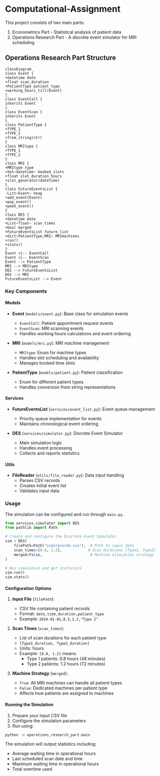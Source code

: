 # Computational-Assignment

This project consists of two main parts:
1. Econometrics Part - Statistical analysis of patient data
2. Operations Research Part - A discrete event simulator for MRI scheduling


## Operations Research Part Structure

```mermaid
classDiagram
class Event {
+datetime date
+float scan_duration
+PatientType patient_type
+working_hours_till(Event)
}
class EventCall {
inherits Event
}
class EventScan {
inherits Event
}
class PatientType {
+TYPE_1
+TYPE_2
+from_string(str)
}
class MRItype {
+TYPE_1
+TYPE_2
}
class MRI {
+MRItype type
+Set~datetime~ booked_slots
+float slot_duration_hours
+slot_generator(datetime)
}
class FutureEventsList {
-List~Event~ heap
+add_event(Event)
+pop_event()
+peek_event()
}
class DES {
+datetime date
+List~float~ scan_times
+bool merged
+FutureEventsList future_list
+dict~PatientType,MRI~ MRImachines
+run()
+stats()
}
Event <|-- EventCall
Event <|-- EventScan
Event --> PatientType
MRI --> MRItype
DES --> FutureEventsList
DES --> MRI
FutureEventsList --> Event
```

### Key Components

#### Models
- **Event** (`models/event.py`): Base class for simulation events
  - `EventCall`: Patient appointment request events
  - `EventScan`: MRI scanning events
  - Handles working hours calculations and event ordering

- **MRI** (`models/mri.py`): MRI machine management
  - `MRItype`: Enum for machine types
  - Handles slot scheduling and availability
  - Manages booked time slots

- **PatientType** (`models/patient.py`): Patient classification
  - Enum for different patient types
  - Handles conversion from string representations

#### Services
- **FutureEventsList** (`services/event_list.py`): Event queue management
  - Priority queue implementation for events
  - Maintains chronological event ordering

- **DES** (`services/simulator.py`): Discrete Event Simulator
  - Main simulation logic
  - Handles event processing
  - Collects and reports statistics

#### Utils
- **FileReader** (`utils/file_reader.py`): Data input handling
  - Parses CSV records
  - Creates initial event list
  - Validates input data

### Usage

The simulation can be configured and run through `main.py`.

```python
from services.simulator import DES
from pathlib import Path

# Create and configure the Discrete Event Simulator
sim = DES(
    filePath=Path("scanrecords.csv"),  # Path to input data
    scan_times=[0.8, 1.2],            # Scan durations [Type1, Type2]
    merged=False,                      # Machine allocation strategy
)

# Run simulation and get statistics
sim.run()
sim.stats()
```

#### Configuration Options

1. **Input File** (`filePath`): 
   - CSV file containing patient records
   - Format: `date,time,duration,patient_type`
   - Example: `2024-01-01,8.5,1.2,"Type 2"`

2. **Scan Times** (`scan_times`): 
   - List of scan durations for each patient type
   - `[Type1_duration, Type2_duration]`
   - Units: hours
   - Example: `[0.8, 1.2]` means:
     - Type 1 patients: 0.8 hours (48 minutes)
     - Type 2 patients: 1.2 hours (72 minutes)

3. **Machine Strategy** (`merged`):
   - `True`: All MRI machines can handle all patient types
   - `False`: Dedicated machines per patient type
   - Affects how patients are assigned to machines

#### Running the Simulation

1. Prepare your input CSV file
2. Configure the simulation parameters
3. Run using:
```bash
python -m operations_research_part.main
```

The simulation will output statistics including:
- Average waiting time in operational hours
- Last scheduled scan date and time
- Maximum waiting time in operational hours
- Total overtime used





